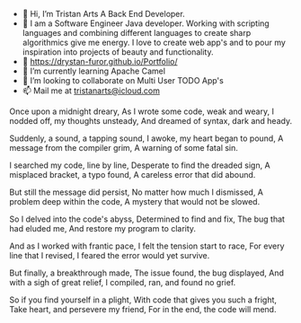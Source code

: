 - 👋 Hi, I’m Tristan Arts A Back End Developer.
- 👀 I am a Software Engineer Java developer. Working with scripting languages and combining different languages to create sharp algorithmics give me energy. I love to create web app's and to pour my inspiration into projects of beauty and functionality.
- 👀 https://drystan-furor.github.io/Portfolio/
- 🌱 I’m currently learning Apache Camel
- 💞️ I’m looking to collaborate on Multi User TODO App's
- 📫 Mail me at tristanarts@icloud.com

Once upon a midnight dreary,
As I wrote some code, weak and weary,
I nodded off, my thoughts unsteady,
And dreamed of syntax, dark and heady.

Suddenly, a sound, a tapping sound,
I awoke, my heart began to pound,
A message from the compiler grim,
A warning of some fatal sin.

I searched my code, line by line,
Desperate to find the dreaded sign,
A misplaced bracket, a typo found,
A careless error that did abound.

But still the message did persist,
No matter how much I dismissed,
A problem deep within the code,
A mystery that would not be slowed.

So I delved into the code's abyss,
Determined to find and fix,
The bug that had eluded me,
And restore my program to clarity.

And as I worked with frantic pace,
I felt the tension start to race,
For every line that I revised,
I feared the error would yet survive.

But finally, a breakthrough made,
The issue found, the bug displayed,
And with a sigh of great relief,
I compiled, ran, and found no grief.

So if you find yourself in a plight,
With code that gives you such a fright,
Take heart, and persevere my friend,
For in the end, the code will mend.
<!---
Drystan-Furor/Drystan-Furor is a ✨ special ✨ repository because its `README.md` (this file) appears on your GitHub profile.
You can click the Preview link to take a look at your changes.
--->
